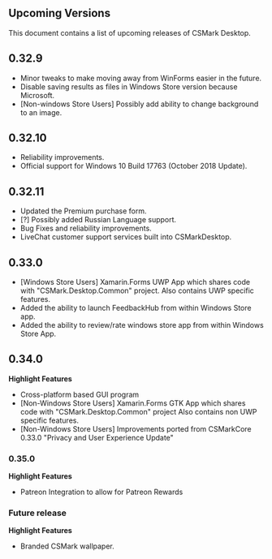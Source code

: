 ## Upcoming Versions
This document contains a list of upcoming releases of CSMark Desktop.

## 0.32.9
* Minor tweaks to make moving away from WinForms easier in the future.
* Disable saving results as files in Windows Store version because Microsoft.
* [Non-windows Store Users] Possibly add ability to change background to an image.

## 0.32.10
* Reliability improvements.
* Official support for Windows 10 Build 17763 (October 2018 Update).

## 0.32.11
* Updated the Premium purchase form.
* [?] Possibly added Russian Language support.
* Bug Fixes and reliability improvements.
* LiveChat customer support services built into CSMarkDesktop.

## 0.33.0
* [Windows Store Users] Xamarin.Forms UWP App which shares code with "CSMark.Desktop.Common" project. Also contains UWP specific features.
* Added the ability to launch FeedbackHub from within Windows Store app.
* Added the ability to review/rate windows store app from within Windows Store App.

## 0.34.0
**Highlight Features**
* Cross-platform based GUI program
* [Non-Windows Store Users] Xamarin.Forms GTK App which shares code with "CSMark.Desktop.Common" project Also contains non UWP specific features.
* [Non-Windows Store Users] Improvements ported from CSMarkCore 0.33.0 "Privacy and User Experience Update"

### 0.35.0
**Highlight Features**
* Patreon Integration to allow for Patreon Rewards

### Future release
**Highlight Features**
* Branded CSMark wallpaper.